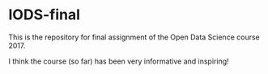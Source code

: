 # IODS-final
This is the repository for final assignment of the Open Data Science course 2017.

I think the course (so far) has been very informative and inspiring!

